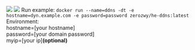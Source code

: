 [![](https://images.microbadger.com/badges/image/zerozwy/he-ddns.svg)](https://microbadger.com/images/zerozwy/he-ddns "Get your own image badge on microbadger.com")    [![](https://images.microbadger.com/badges/version/zerozwy/he-ddns.svg)](https://microbadger.com/images/zerozwy/he-ddns "Get your own version badge on microbadger.com")
Run example:
```docker run --name=ddns -dt -e hostname=dyn.example.com -e password=password zerozwy/he-ddns:latest```
Environment:  
hostname=[your hostname]  
password=[your domain password]  
myip=[your ip]**(optional)**
